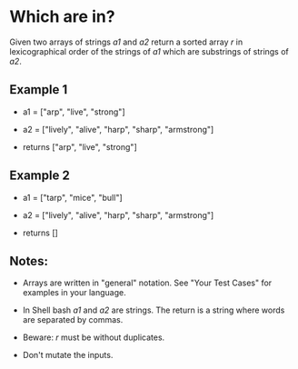 # Which are in?

Given two arrays of strings *a1* and *a2* return a sorted array *r* in lexicographical order of the strings of *a1* which are substrings of strings of *a2*.

## Example 1
* a1 = ["arp", "live", "strong"]

* a2 = ["lively", "alive", "harp", "sharp", "armstrong"]

* returns ["arp", "live", "strong"]

## Example 2
* a1 = ["tarp", "mice", "bull"]

* a2 = ["lively", "alive", "harp", "sharp", "armstrong"]

* returns []

## Notes:
* Arrays are written in "general" notation. See "Your Test Cases" for examples in your language.

* In Shell bash *a1* and *a2* are strings. The return is a string where words are separated by commas.

* Beware: *r* must be without duplicates.

* Don't mutate the inputs.